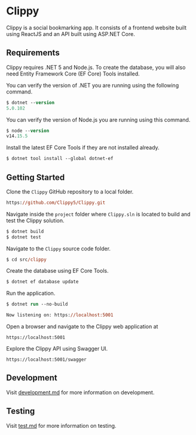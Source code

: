 # Clippy

Clippy is a social bookmarking app. It consists of a frontend website built using ReactJS and an API built using ASP.NET Core.

## Requirements

Clippy requires .NET 5 and Node.js. To create the database, you will also need Entity Framework Core (EF Core) Tools installed.

You can verify the version of .NET you are running using the following command.

```ps
$ dotnet --version
5.0.102
```

You can verify the version of Node.js you are running using this command.

```ps
$ node --version
v14.15.5
```

Install the latest EF Core Tools if they are not installed already.

```ps
$ dotnet tool install --global dotnet-ef
```

## Getting Started

Clone the `Clippy` GitHub repository to a local folder.

```ps
https://github.com/Clippy5/Clippy.git
```

Navigate inside the `project` folder where `Clippy.sln` is located to build and test the Clippy solution.

```ps
$ dotnet build
$ dotnet test
```

Navigate to the `Clippy` source code folder.

```ps
$ cd src/clippy
```

Create the database using EF Core Tools.

```ps
$ dotnet ef database update
```

Run the application.

```ps
$ dotnet run --no-build

Now listening on: https://localhost:5001
```

Open a browser and navigate to the Clippy web application at

```
https://localhost:5001
```

Explore the Clippy API using Swagger UI.

```
https://localhost:5001/swagger
```

## Development

Visit [development.md](development.md) for more information on development.

## Testing

Visit [test.md](test.md) for more information on testing.
